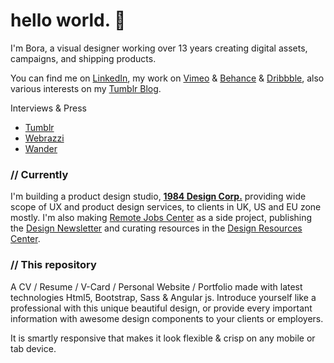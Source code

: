 # hello world. 👋

I'm Bora, a visual designer working over 13 years creating digital assets, campaigns, and shipping products.

You can find me on <a class="goto-social" href="https://www.linkedin.com/in/boraoztunc/" target="_blank">LinkedIn</a>, my work on <a class="goto-social" href="https://vimeo.com/boraoztunc" target="_blank">Vimeo</a> & <a class="goto-social" href="https://www.behance.net/boraoztunc" target="_blank">Behance</a> & <a href="https://dribbble.com/boraoztunc" class="goto-social" target="_blank">Dribbble</a>, also various interests on my <a href="https://blog.boraoztunc.net/" class="goto-social" target="_blank">Tumblr Blog</a>.

Interviews & Press
- <a class="goto-social" href="https://ekip.tumblr.com/post/170413326044/tumblrdan-y%C3%BCzler-bora-%C3%B6ztun%C3%A7-tumblrdan" target="_blank">Tumblr</a>
- <a class="goto-social" href="https://webrazzi.com/2018/08/01/doga-sporlariyla-ilgilenenler-icin-yerli-mobil-uygulama-outdoor-turkiye/" target="_blank">Webrazzi</a>
- <a class="goto-social" href="https://www.thisiswander.com/post/138431542936/submit-to-wander" target="_blank">Wander</a>

### // Currently

I'm building a product design studio, <b><a class="goto-social" href="https://1984.design/" target="_blank">1984 Design Corp.</a></b> providing wide scope of UX and product design services, to clients in UK, US and EU zone mostly. I'm also making <a class="goto-social" href="https://remotejobs.center/" target="_blank">Remote Jobs Center</a> as a side project, publishing the <a class="goto-social" href="https://newsletter.remotejobs.center" target="_blank">Design Newsletter</a> and curating resources in the <a class="goto-social" href="https://resources.remotejobs.center/" target="_blank">Design Resources Center</a>.

### // This repository

A CV / Resume / V-Card / Personal Website / Portfolio made with latest technologies Html5, Bootstrap, Sass & Angular js. Introduce yourself like a professional with this unique beautiful design, or provide every important information with awesome design components to your clients or employers.

It is smartly responsive that makes it look flexible & crisp on any mobile or tab device.
